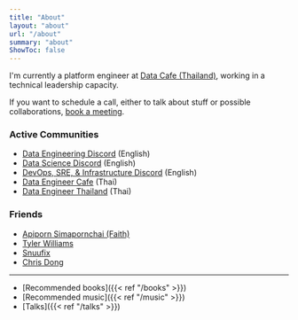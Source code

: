 ```yaml
---
title: "About"
layout: "about"
url: "/about"
summary: "about"
ShowToc: false
---
```


<!--- ![me-at-grill-the-data](/about/me-at-grill-the-data.jpg) -->

I'm currently a platform engineer at [Data Cafe (Thailand)](https://www.datacafethailand.com/), working in a technical leadership capacity.

If you want to schedule a call, either to talk about stuff or possible collaborations, [book a meeting](https://cal.com/karn-wong-uuhbtm/).


[//]: # (### Timeline)

[//]: # ()
[//]: # (![Timeline]&#40;images/2023-10-09-14-13-19.png&#41;)

### Active Communities

- [Data Engineering Discord](https://invite.gg/dataengineering) (English)
- [Data Science Discord](https://discord.com/invite/UYNaemm) (English)
- [DevOps, SRE, & Infrastructure Discord](https://discord.com/invite/VEEnHkPzY6) (English)
- [Data Engineer Cafe](https://discuss.dataengineercafe.io) (Thai)
- [Data Engineer Thailand](https://www.facebook.com/groups/dataengineerth) (Thai)

[//]: # (### Licenses & Certifications)

[//]: # ()
[//]: # (| Name                                                                                                                                                                                                                                                                                                        | Badge                                                        |)

[//]: # (|-------------------------------------------------------------------------------------------------------------------------------------------------------------------------------------------------------------------------------------------------------------------------------------------------------------|--------------------------------------------------------------|)

[//]: # (| [HashiCorp Ambassador 2024]&#40;https://www.credly.com/badges/cef04301-0db4-4bc6-8e69-8a186aa534c3&#41;                                                                                                                                                                                                             | ![HashiCorp Ambassador 2024]&#40;images/hashicorp-ambassador.png&#41; |)

[//]: # (| [AWS Certified Solutions Architect – Associate]&#40;https://www.credly.com/badges/0e07c3db-19c2-4ade-bb6c-66df4929fc5c/public_url&#41;                                                                                                                                                                              | ![AWS SA Associate]&#40;images/2023-11-11-12-46-35.png&#41;          |)

[//]: # (| [Google Cloud Professional Cloud Architect]&#40;https://www.credly.com/badges/a474b598-df0d-453f-8958-3181b6392f61/public_url&#41;                                                                                                                                                                                  | ![GCP PCA]&#40;images/2023-10-16-21-25-26.png&#41;                   |)

[//]: # (| [AWS Community Builder 2022]&#40;https://aws.amazon.com/developer/community/community-builders/community-builders-directory/?cb-cards.sort-by=item.additionalFields.cbName&cb-cards.sort-order=asc&awsf.builder-category=*all&awsf.location=*all&awsf.year=*all&cb-cards.q=karn%2Bwong&cb-cards.q_operator=AND&#41; | ![AWS CB 22]&#40;images/2023-10-16-21-32-01.png&#41;                 |)

### Friends

- [Apiporn Simapornchai (Faith)](https://faithstory.info)
- [Tyler Williams](https://stylerwilliams.me/)
- [Snuufix](https://snuu.io/)
- [Chris Dong](https://cdong.us/)

---

- [Recommended books]({{< ref "/books" >}})
- [Recommended music]({{< ref "/music" >}})
- [Talks]({{< ref "/talks" >}})
